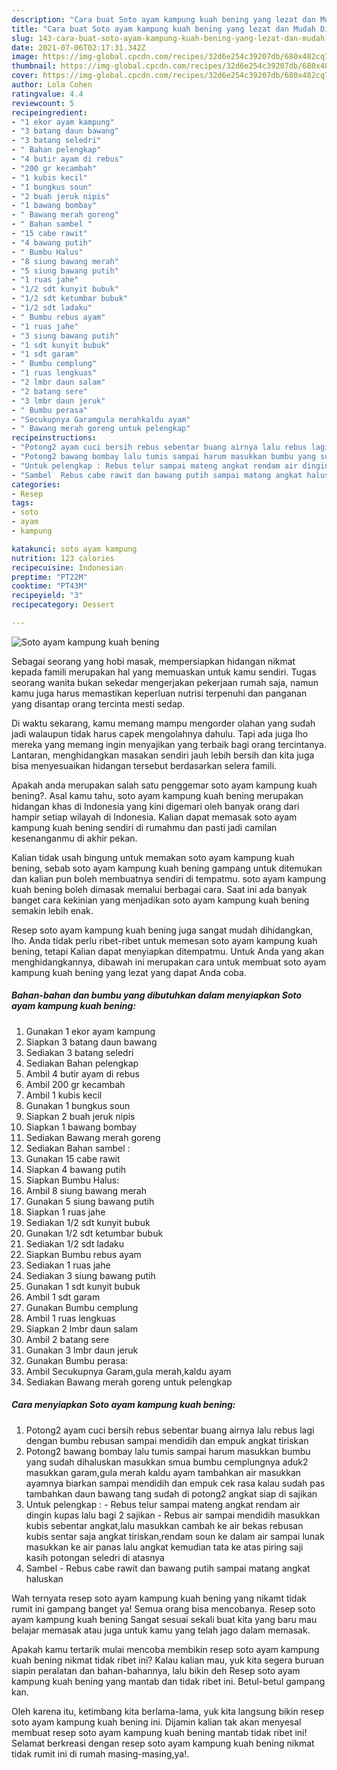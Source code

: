 ```yaml
---
description: "Cara buat Soto ayam kampung kuah bening yang lezat dan Mudah Dibuat"
title: "Cara buat Soto ayam kampung kuah bening yang lezat dan Mudah Dibuat"
slug: 143-cara-buat-soto-ayam-kampung-kuah-bening-yang-lezat-dan-mudah-dibuat
date: 2021-07-06T02:17:31.342Z
image: https://img-global.cpcdn.com/recipes/32d6e254c39207db/680x482cq70/soto-ayam-kampung-kuah-bening-foto-resep-utama.jpg
thumbnail: https://img-global.cpcdn.com/recipes/32d6e254c39207db/680x482cq70/soto-ayam-kampung-kuah-bening-foto-resep-utama.jpg
cover: https://img-global.cpcdn.com/recipes/32d6e254c39207db/680x482cq70/soto-ayam-kampung-kuah-bening-foto-resep-utama.jpg
author: Lola Cohen
ratingvalue: 4.4
reviewcount: 5
recipeingredient:
- "1 ekor ayam kampung"
- "3 batang daun bawang"
- "3 batang seledri"
- " Bahan pelengkap"
- "4 butir ayam di rebus"
- "200 gr kecambah"
- "1 kubis kecil"
- "1 bungkus soun"
- "2 buah jeruk nipis"
- "1 bawang bombay"
- " Bawang merah goreng"
- " Bahan sambel "
- "15 cabe rawit"
- "4 bawang putih"
- " Bumbu Halus"
- "8 siung bawang merah"
- "5 siung bawang putih"
- "1 ruas jahe"
- "1/2 sdt kunyit bubuk"
- "1/2 sdt ketumbar bubuk"
- "1/2 sdt ladaku"
- " Bumbu rebus ayam"
- "1 ruas jahe"
- "3 siung bawang putih"
- "1 sdt kunyit bubuk"
- "1 sdt garam"
- " Bumbu cemplung"
- "1 ruas lengkuas"
- "2 lmbr daun salam"
- "2 batang sere"
- "3 lmbr daun jeruk"
- " Bumbu perasa"
- "Secukupnya Garamgula merahkaldu ayam"
- " Bawang merah goreng untuk pelengkap"
recipeinstructions:
- "Potong2 ayam cuci bersih rebus sebentar buang airnya lalu rebus lagi dengan bumbu rebusan sampai mendidih dan empuk angkat tiriskan"
- "Potong2 bawang bombay lalu tumis sampai harum masukkan bumbu yang sudah dihaluskan masukkan smua bumbu cemplungnya aduk2 masukkan garam,gula merah kaldu ayam tambahkan air masukkan ayamnya biarkan sampai mendidih dan empuk cek rasa kalau sudah pas tambahkan daun bawang tang sudah di potong2 angkat siap di sajikan"
- "Untuk pelengkap : Rebus telur sampai mateng angkat rendam air dingin kupas lalu bagi 2 sajikan Rebus air sampai mendidih masukkan kubis sebentar angkat,lalu masukkan cambah ke air bekas rebusan kubis sentar saja angkat tiriskan,rendam soun ke dalam air sampai lunak masukkan ke air panas lalu angkat kemudian tata ke atas piring saji kasih potongan seledri di atasnya"
- "Sambel  Rebus cabe rawit dan bawang putih sampai matang angkat haluskan"
categories:
- Resep
tags:
- soto
- ayam
- kampung

katakunci: soto ayam kampung 
nutrition: 123 calories
recipecuisine: Indonesian
preptime: "PT22M"
cooktime: "PT43M"
recipeyield: "3"
recipecategory: Dessert

---
```



![Soto ayam kampung kuah bening](https://img-global.cpcdn.com/recipes/32d6e254c39207db/680x482cq70/soto-ayam-kampung-kuah-bening-foto-resep-utama.jpg)

Sebagai seorang yang hobi masak, mempersiapkan hidangan nikmat kepada famili merupakan hal yang memuaskan untuk kamu sendiri. Tugas seorang  wanita bukan sekedar mengerjakan pekerjaan rumah saja, namun kamu juga harus memastikan keperluan nutrisi terpenuhi dan panganan yang disantap orang tercinta mesti sedap.

Di waktu  sekarang, kamu memang mampu mengorder olahan yang sudah jadi walaupun tidak harus capek mengolahnya dahulu. Tapi ada juga lho mereka yang memang ingin menyajikan yang terbaik bagi orang tercintanya. Lantaran, menghidangkan masakan sendiri jauh lebih bersih dan kita juga bisa menyesuaikan hidangan tersebut berdasarkan selera famili. 



Apakah anda merupakan salah satu penggemar soto ayam kampung kuah bening?. Asal kamu tahu, soto ayam kampung kuah bening merupakan hidangan khas di Indonesia yang kini digemari oleh banyak orang dari hampir setiap wilayah di Indonesia. Kalian dapat memasak soto ayam kampung kuah bening sendiri di rumahmu dan pasti jadi camilan kesenanganmu di akhir pekan.

Kalian tidak usah bingung untuk memakan soto ayam kampung kuah bening, sebab soto ayam kampung kuah bening gampang untuk ditemukan dan kalian pun boleh membuatnya sendiri di tempatmu. soto ayam kampung kuah bening boleh dimasak memalui berbagai cara. Saat ini ada banyak banget cara kekinian yang menjadikan soto ayam kampung kuah bening semakin lebih enak.

Resep soto ayam kampung kuah bening juga sangat mudah dihidangkan, lho. Anda tidak perlu ribet-ribet untuk memesan soto ayam kampung kuah bening, tetapi Kalian dapat menyiapkan ditempatmu. Untuk Anda yang akan menghidangkannya, dibawah ini merupakan cara untuk membuat soto ayam kampung kuah bening yang lezat yang dapat Anda coba.

<!--inarticleads1-->

##### Bahan-bahan dan bumbu yang dibutuhkan dalam menyiapkan Soto ayam kampung kuah bening:

1. Gunakan 1 ekor ayam kampung
1. Siapkan 3 batang daun bawang
1. Sediakan 3 batang seledri
1. Sediakan  Bahan pelengkap
1. Ambil 4 butir ayam di rebus
1. Ambil 200 gr kecambah
1. Ambil 1 kubis kecil
1. Gunakan 1 bungkus soun
1. Siapkan 2 buah jeruk nipis
1. Siapkan 1 bawang bombay
1. Sediakan  Bawang merah goreng
1. Sediakan  Bahan sambel :
1. Gunakan 15 cabe rawit
1. Siapkan 4 bawang putih
1. Siapkan  Bumbu Halus:
1. Ambil 8 siung bawang merah
1. Gunakan 5 siung bawang putih
1. Siapkan 1 ruas jahe
1. Sediakan 1/2 sdt kunyit bubuk
1. Gunakan 1/2 sdt ketumbar bubuk
1. Sediakan 1/2 sdt ladaku
1. Siapkan  Bumbu rebus ayam
1. Sediakan 1 ruas jahe
1. Sediakan 3 siung bawang putih
1. Gunakan 1 sdt kunyit bubuk
1. Ambil 1 sdt garam
1. Gunakan  Bumbu cemplung
1. Ambil 1 ruas lengkuas
1. Siapkan 2 lmbr daun salam
1. Ambil 2 batang sere
1. Gunakan 3 lmbr daun jeruk
1. Gunakan  Bumbu perasa:
1. Ambil Secukupnya Garam,gula merah,kaldu ayam
1. Sediakan  Bawang merah goreng untuk pelengkap




<!--inarticleads2-->

##### Cara menyiapkan Soto ayam kampung kuah bening:

1. Potong2 ayam cuci bersih rebus sebentar buang airnya lalu rebus lagi dengan bumbu rebusan sampai mendidih dan empuk angkat tiriskan
1. Potong2 bawang bombay lalu tumis sampai harum masukkan bumbu yang sudah dihaluskan masukkan smua bumbu cemplungnya aduk2 masukkan garam,gula merah kaldu ayam tambahkan air masukkan ayamnya biarkan sampai mendidih dan empuk cek rasa kalau sudah pas tambahkan daun bawang tang sudah di potong2 angkat siap di sajikan
1. Untuk pelengkap : - Rebus telur sampai mateng angkat rendam air dingin kupas lalu bagi 2 sajikan - Rebus air sampai mendidih masukkan kubis sebentar angkat,lalu masukkan cambah ke air bekas rebusan kubis sentar saja angkat tiriskan,rendam soun ke dalam air sampai lunak masukkan ke air panas lalu angkat kemudian tata ke atas piring saji kasih potongan seledri di atasnya
1. Sambel  - Rebus cabe rawit dan bawang putih sampai matang angkat haluskan




Wah ternyata resep soto ayam kampung kuah bening yang nikamt tidak rumit ini gampang banget ya! Semua orang bisa mencobanya. Resep soto ayam kampung kuah bening Sangat sesuai sekali buat kita yang baru mau belajar memasak atau juga untuk kamu yang telah jago dalam memasak.

Apakah kamu tertarik mulai mencoba membikin resep soto ayam kampung kuah bening nikmat tidak ribet ini? Kalau kalian mau, yuk kita segera buruan siapin peralatan dan bahan-bahannya, lalu bikin deh Resep soto ayam kampung kuah bening yang mantab dan tidak ribet ini. Betul-betul gampang kan. 

Oleh karena itu, ketimbang kita berlama-lama, yuk kita langsung bikin resep soto ayam kampung kuah bening ini. Dijamin kalian tak akan menyesal membuat resep soto ayam kampung kuah bening mantab tidak ribet ini! Selamat berkreasi dengan resep soto ayam kampung kuah bening nikmat tidak rumit ini di rumah masing-masing,ya!.

